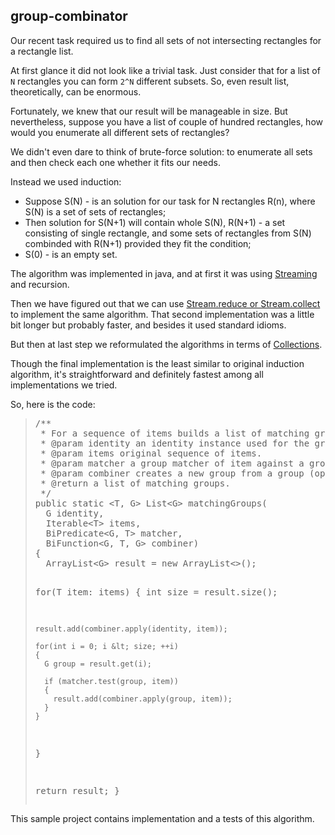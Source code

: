 <h2>group-combinator</h2>
<p>Our recent task required us to find all sets of not intersecting rectangles for a rectangle list.</p>
<p>At first glance it did not look like a trivial task. Just consider that for a list of <code>N</code> rectangles you can form 
<code>2^N</code> different subsets. So, even result list, theoretically, can be enormous.</p>
<p>Fortunately, we knew that our result will be manageable in size. But nevertheless, suppose you have a list of 
couple of hundred rectangles, how would you enumerate all different sets of rectangles?</p>
<p>We didn't even dare to think of brute-force solution: to enumerate all sets and then check each one whether it fits our needs.</p>
<p>Instead we used induction:</p>
<ul>
  <li>Suppose S(N) - is an solution for our task for N rectangles R(n), where S(N) is a set of sets of rectangles;</li>
  <li>Then solution for S(N+1) will contain whole S(N), R(N+1) - a set consisting of single rectangle, and 
  some sets of rectangles from S(N) combinded with R(N+1) provided they fit the condition;</li>
  <li>S(0) - is an empty set.</li>
</ul>
<p>The algorithm was implemented in java, and at first it was using
<a href="http://www.oracle.com/technetwork/articles/java/ma14-java-se-8-streams-2177646.html">Streaming</a> and recursion.</p>
<p>Then we have figured out that we can use 
<a href="https://docs.oracle.com/javase/tutorial/collections/streams/reduction.html">Stream.reduce or Stream.collect</a> to implement
the same algorithm. That second implementation was a little bit longer but probably faster, and besides it used standard idioms.</p>
<p>But then at last step we reformulated the algorithms in terms of
<a href="https://docs.oracle.com/javase/tutorial/collections/">Collections</a>.</p>
<p>Though the final implementation is the least similar to original induction algorithm, 
it's straightforward and definitely fastest among all implementations we tried.</p>
<p>So, here is the code:</p>
<blockquote><pre>/**
 * For a sequence of items builds a list of matching groups.
 * @param identity an identity instance used for the group.
 * @param items original sequence of items.
 * @param matcher a group matcher of item against a group.
 * @param combiner creates a new group from a group (optional) and an item.
 * @return a list of matching groups.
 */
public static &lt;T, G> List&lt;G> matchingGroups(
  G identity,
  Iterable&lt;T> items, 
  BiPredicate&lt;G, T> matcher,
  BiFunction&lt;G, T, G> combiner)
{
  ArrayList&lt;G> result = new ArrayList<>();
  
  for(T item: items)
  {
    int size = result.size();
    
    result.add(combiner.apply(identity, item));
   
    for(int i = 0; i &lt; size; ++i)
    {
      G group = result.get(i);
      
      if (matcher.test(group, item))
      {
        result.add(combiner.apply(group, item));
      }
    }
  }
    
  return result;
}</pre></blockquote>

<p>This sample project contains implementation and a tests of this algorithm.</p>
